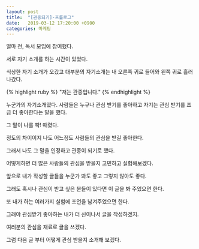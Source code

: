 ```yaml
---
layout: post
title:  "[관종되기]-프롤로그"
date:   2019-03-12 17:20:00 +0900
categories: 마케팅
---
```


얼마 전, 독서 모임에 참여했다.

서로 자기 소개를 하는 시간이 있었다.

식상한 자기 소개가 오갔고 대부분의 자기소개는 내 오른쪽 귀로 들어와 왼쪽 귀로 흘러나갔다.

{% highlight ruby %}
"저는 관종입니다."
{% endhighlight %}

누군가의 자기소개였다. 사람들은 누구나 관심 받기를 좋아하고 자기는 관심 받기를 조금 더 좋아한다는 말을 했다.

그 말이 나를 빡! 때렸다.

정도의 차이이지 나도 어느정도 사람들의 관심을 받길 좋아한다.

그래서 나도 그 말을 인정하고 관종이 되기로 했다. 

어떻게하면 더 많은 사람들의 관심을 받을지 고민하고 실험해보겠다.

앞으로 내가 작성할 글들을 누군가 봐도 좋고 그렇지 않아도 좋다.

그래도 혹시나 관심이 받고 싶은 분들이 있다면 이 글을 봐 주었으면 한다.

또 내가 하는 여러가지 실험에 조언을 남겨주었으면 한다.

그래야 관심받기 좋아하는 내가 더 신이나서 글을 작성하겠지.

여러분의 관심을 재료로 글을 쓰겠다.

그럼 다음 글 부터 어떻게 관심 받을지 소개해 보겠다.
